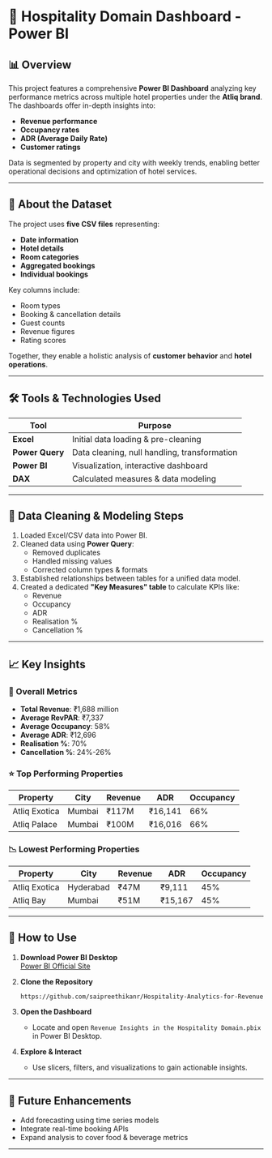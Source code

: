 # 🏨 Hospitality Domain Dashboard - Power BI

## 📊 Overview

This project features a comprehensive **Power BI Dashboard** analyzing key performance metrics across multiple hotel properties under the **Atliq brand**. The dashboards offer in-depth insights into:

- **Revenue performance**
- **Occupancy rates**
- **ADR (Average Daily Rate)**
- **Customer ratings**

Data is segmented by property and city with weekly trends, enabling better operational decisions and optimization of hotel services.

---

## 📁 About the Dataset

The project uses **five CSV files** representing:

- **Date information**
- **Hotel details**
- **Room categories**
- **Aggregated bookings**
- **Individual bookings**

Key columns include:

- Room types  
- Booking & cancellation details  
- Guest counts  
- Revenue figures  
- Rating scores  

Together, they enable a holistic analysis of **customer behavior** and **hotel operations**.

---

## 🛠️ Tools & Technologies Used

| Tool         | Purpose                              |
|--------------|---------------------------------------|
| **Excel**    | Initial data loading & pre-cleaning   |
| **Power Query** | Data cleaning, null handling, transformation |
| **Power BI** | Visualization, interactive dashboard  |
| **DAX**      | Calculated measures & data modeling   |

---

## 🧹 Data Cleaning & Modeling Steps

1. Loaded Excel/CSV data into Power BI.
2. Cleaned data using **Power Query**:
   - Removed duplicates
   - Handled missing values
   - Corrected column types & formats
3. Established relationships between tables for a unified data model.
4. Created a dedicated **"Key Measures" table** to calculate KPIs like:
   - Revenue
   - Occupancy
   - ADR
   - Realisation %
   - Cancellation %

---

## 📈 Key Insights

### 🔢 Overall Metrics
- **Total Revenue**: ₹1,688 million  
- **Average RevPAR**: ₹7,337  
- **Average Occupancy**: 58%  
- **Average ADR**: ₹12,696  
- **Realisation %**: 70%  
- **Cancellation %**: 24%-26%

### ⭐ Top Performing Properties
| Property               | City     | Revenue | ADR     | Occupancy |
|------------------------|----------|---------|---------|-----------|
| Atliq Exotica          | Mumbai   | ₹117M   | ₹16,141 | 66%       |
| Atliq Palace           | Mumbai   | ₹100M   | ₹16,016 | 66%       |

### 📉 Lowest Performing Properties
| Property               | City       | Revenue | ADR     | Occupancy |
|------------------------|------------|---------|---------|-----------|
| Atliq Exotica          | Hyderabad  | ₹47M    | ₹9,111  | 45%       |
| Atliq Bay              | Mumbai     | ₹51M    | ₹15,167 | 45%       |

---

## 🚀 How to Use

1. **Download Power BI Desktop**  
   [Power BI Official Site](https://powerbi.microsoft.com/)

2. **Clone the Repository**  
   ```bash
   https://github.com/saipreethikanr/Hospitality-Analytics-for-Revenue-Growth.git
   ```

3. **Open the Dashboard**  
   - Locate and open `Revenue Insights in the Hospitality Domain.pbix` in Power BI Desktop.

4. **Explore & Interact**  
   - Use slicers, filters, and visualizations to gain actionable insights.

---

## 📌 Future Enhancements

- Add forecasting using time series models  
- Integrate real-time booking APIs  
- Expand analysis to cover food & beverage metrics

---


